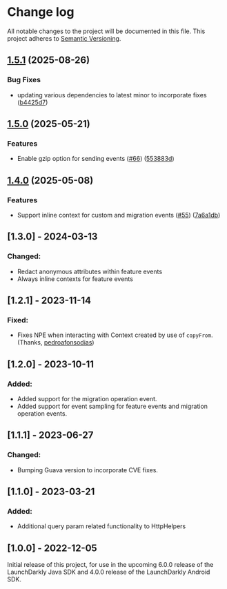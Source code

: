 # Change log

All notable changes to the project will be documented in this file. This project adheres to [Semantic Versioning](http://semver.org).

## [1.5.1](https://github.com/launchdarkly/java-core/compare/launchdarkly-java-sdk-internal-1.5.0...launchdarkly-java-sdk-internal-1.5.1) (2025-08-26)


### Bug Fixes

* updating various dependencies to latest minor to incorporate fixes ([b4425d7](https://github.com/launchdarkly/java-core/commit/b4425d74cc5db3c2cba1768b95b1fb903e591684))

## [1.5.0](https://github.com/launchdarkly/java-core/compare/launchdarkly-java-sdk-internal-1.4.0...launchdarkly-java-sdk-internal-1.5.0) (2025-05-21)


### Features

* Enable gzip option for sending events ([#66](https://github.com/launchdarkly/java-core/issues/66)) ([553883d](https://github.com/launchdarkly/java-core/commit/553883df07e60cf65ad3025eff30a9c6ca637262))

## [1.4.0](https://github.com/launchdarkly/java-core/compare/launchdarkly-java-sdk-internal-v1.3.0...launchdarkly-java-sdk-internal-1.4.0) (2025-05-08)


### Features

* Support inline context for custom and migration events ([#55](https://github.com/launchdarkly/java-core/issues/55)) ([7a6a1db](https://github.com/launchdarkly/java-core/commit/7a6a1db5bf1c0643dc19e0998137e9b16f16f7d8))

## [1.3.0] - 2024-03-13
### Changed:
- Redact anonymous attributes within feature events
- Always inline contexts for feature events

## [1.2.1] - 2023-11-14
### Fixed:
- Fixes NPE when interacting with Context created by use of `copyFrom`.  (Thanks, [
pedroafonsodias](https://github.com/launchdarkly/java-sdk-common/pull/15))

## [1.2.0] - 2023-10-11
### Added:
- Added support for the migration operation event.
- Added support for event sampling for feature events and migration operation events.

## [1.1.1] - 2023-06-27
### Changed:
- Bumping Guava version to incorporate CVE fixes.

## [1.1.0] - 2023-03-21
### Added:
- Additional query param related functionality to HttpHelpers

## [1.0.0] - 2022-12-05
Initial release of this project, for use in the upcoming 6.0.0 release of the LaunchDarkly Java SDK and 4.0.0 release of the LaunchDarkly Android SDK.
